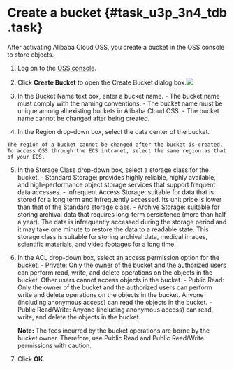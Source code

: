 # Create a bucket {#task_u3p_3n4_tdb .task}

After activating Alibaba Cloud OSS, you create a bucket in the OSS console to store objects.

1.   Log on to the [OSS console](https://oss.console.aliyun.com/). 
2.   Click **Create Bucket** to open the Create Bucket dialog box.![](http://static-aliyun-doc.oss-cn-hangzhou.aliyuncs.com/assets/img/4333/933_en-US.png)

 
3.   In the Bucket Name text box, enter a bucket name. 
    -   The bucket name must comply with the naming conventions.
    -   The bucket name must be unique among all existing buckets in Alibaba Cloud OSS.
    -   The bucket name cannot be changed after being created.
4.   In the Region drop-down box, select the data center of the bucket.  

    The region of a bucket cannot be changed after the bucket is created. To access OSS through the ECS intranet, select the same region as that of your ECS.

5.   In the Storage Class drop-down box, select a storage class for the bucket. 
    -   Standard Storage: provides highly reliable, highly available, and high-performance object storage services that support frequent data accesses.
    -   Infrequent Access Storage: suitable for data that is stored for a long term and infrequently accessed. Its unit price is lower than that of the Standard storage class.
    -   Archive Storage: suitable for storing archival data that requires long-term persistence \(more than half a year\). The data is infrequently accessed during the storage period and it may take one minute to restore the data to a readable state. This storage class is suitable for storing archival data, medical images, scientific materials, and video footages for a long time.
6.   In the ACL drop-down box, select an access permission option for the bucket. 
    -   Private: Only the owner of the bucket and the authorized users can perform read, write, and delete operations on the objects in the bucket. Other users cannot access objects in the bucket.
    -   Public Read: Only the owner of the bucket and the authorized users can perform write and delete operations on the objects in the bucket. Anyone \(including anonymous access\) can read the objects in the bucket.
    -   Public Read/Write: Anyone \(including anonymous access\) can read, write, and delete the objects in the bucket.

        **Note:** The fees incurred by the bucket operations are borne by the bucket owner. Therefore, use Public Read and Public Read/Write permissions with caution.

7.   Click **OK**. 

